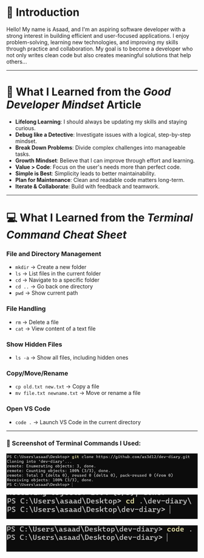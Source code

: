# 👋 Introduction

Hello! My name is Asaad, and I'm an aspiring software developer with a strong interest in building efficient and user-focused applications. I enjoy problem-solving, learning new technologies, and improving my skills through practice and collaboration. My goal is to become a developer who not only writes clean code but also creates meaningful solutions that help others...

---

# 🧠 What I Learned from the _Good Developer Mindset_ Article

- **Lifelong Learning**: I should always be updating my skills and staying curious.
- **Debug like a Detective**: Investigate issues with a logical, step-by-step mindset.
- **Break Down Problems**: Divide complex challenges into manageable tasks.
- **Growth Mindset**: Believe that I can improve through effort and learning.
- **Value > Code**: Focus on the user's needs more than perfect code.
- **Simple is Best**: Simplicity leads to better maintainability.
- **Plan for Maintenance**: Clean and readable code matters long-term.
- **Iterate & Collaborate**: Build with feedback and teamwork.

---

# 💻 What I Learned from the _Terminal Command Cheat Sheet_

### File and Directory Management

- `mkdir` → Create a new folder
- `ls` → List files in the current folder
- `cd` → Navigate to a specific folder
- `cd ..` → Go back one directory
- `pwd` → Show current path

### File Handling

- `rm` → Delete a file
- `cat` → View content of a text file

### Show Hidden Files

- `ls -a` → Show all files, including hidden ones

### Copy/Move/Rename

- `cp old.txt new.txt` → Copy a file
- `mv file.txt newname.txt` → Move or rename a file

### Open VS Code

- `code .` → Launch VS Code in the current directory

---

### 📸 Screenshot of Terminal Commands I Used:

![git clone](./imges/33d10ae2-218b-4810-9058-ecad493f7f8c.jfif)

![cd](./imges/9e1c5d75-e766-4ad1-875c-bd603010c8c0.jfif)

![code .](./imges/8590a6c1-d968-41ba-be5e-8ee913b088ab.jfif)
